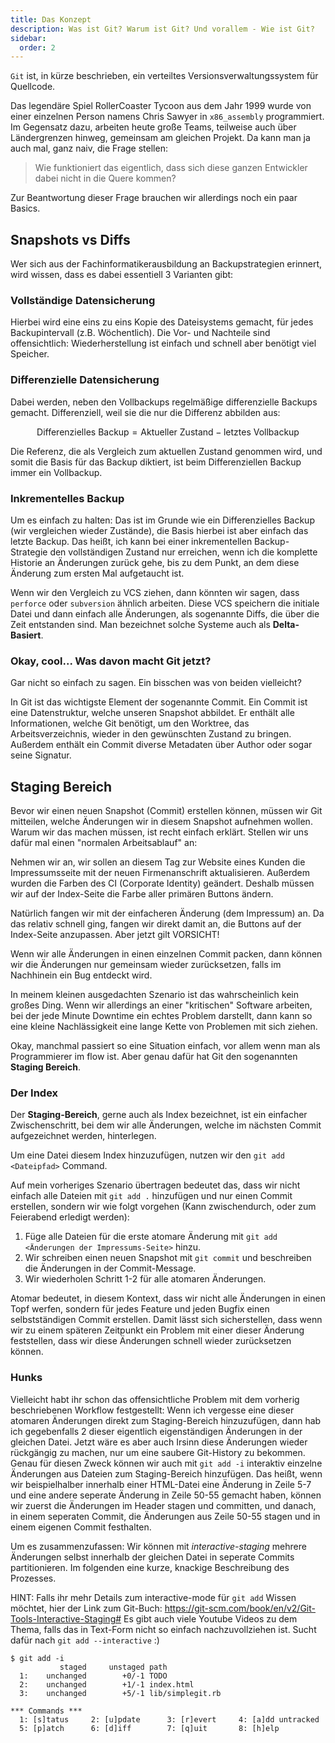 ```yaml
---
title: Das Konzept
description: Was ist Git? Warum ist Git? Und vorallem - Wie ist Git?
sidebar:
  order: 2
---
```


`Git` ist, in kürze beschrieben, ein verteiltes Versionsverwaltungssystem für Quellcode.

Das legendäre Spiel RollerCoaster Tycoon aus dem Jahr 1999 wurde von einer einzelnen Person namens Chris Sawyer in `x86_assembly` programmiert.
Im Gegensatz dazu, arbeiten heute große Teams, teilweise auch über Ländergrenzen hinweg, gemeinsam am gleichen Projekt. Da kann man ja auch mal, ganz naiv, die Frage stellen:

> Wie funktioniert das eigentlich, dass sich diese ganzen Entwickler dabei nicht in die Quere kommen?

Zur Beantwortung dieser Frage brauchen wir allerdings noch ein paar Basics.

## Snapshots vs Diffs

Wer sich aus der Fachinformatikerausbildung an Backupstrategien erinnert, wird wissen, dass es dabei essentiell 3 Varianten gibt:

### Vollständige Datensicherung

Hierbei wird eine eins zu eins Kopie des Dateisystems gemacht, für jedes Backupintervall (z.B. Wöchentlich). Die Vor- und Nachteile sind offensichtlich: Wiederherstellung ist einfach und schnell aber benötigt viel Speicher.

### Differenzielle Datensicherung

Dabei werden, neben den Vollbackups regelmäßige differenzielle Backups gemacht. Differenziell, weil sie die nur die Differenz abbilden aus: 

$$\text{{Differenzielles Backup}} = \text{{Aktueller Zustand}} - \text{{letztes Vollbackup}}$$

Die Referenz, die als Vergleich zum aktuellen Zustand genommen wird, und somit die Basis für das Backup diktiert, ist beim Differenziellen Backup immer ein Vollbackup.

### Inkrementelles Backup

Um es einfach zu halten: Das ist im Grunde wie ein Differenzielles Backup (wir vergleichen wieder Zustände), die Basis hierbei ist aber einfach das letzte Backup. Das heißt, ich kann bei einer inkrementellen Backup-Strategie den vollständigen Zustand nur erreichen, wenn ich die komplette Historie an Änderungen zurück gehe, bis zu dem Punkt, an dem diese Änderung zum ersten Mal aufgetaucht ist.

Wenn wir den Vergleich zu VCS ziehen, dann könnten wir sagen, dass `perforce` oder `subversion` ähnlich arbeiten. Diese VCS speichern die initiale Datei und dann einfach alle Änderungen, als sogenannte Diffs, die über die Zeit entstanden sind. Man bezeichnet solche Systeme auch als **Delta-Basiert**.

### Okay, cool... Was davon macht Git jetzt?

Gar nicht so einfach zu sagen. Ein bisschen was von beiden vielleicht? 

In Git ist das wichtigste Element der sogenannte Commit. Ein Commit ist eine Datenstruktur, welche unseren Snapshot abbildet. Er enthält alle Informationen, welche Git benötigt, um den Worktree, das Arbeitsverzeichnis, wieder in den gewünschten Zustand zu bringen. Außerdem enthält ein Commit diverse Metadaten über Author oder sogar seine Signatur.

## Staging Bereich

Bevor wir einen neuen Snapshot (Commit) erstellen können, müssen wir Git mitteilen, welche Änderungen wir in diesem Snapshot aufnehmen wollen. Warum wir das machen müssen, ist recht einfach erklärt.
Stellen wir uns dafür mal einen "normalen Arbeitsablauf" an:

Nehmen wir an, wir sollen an diesem Tag zur Website eines Kunden die Impressumsseite mit der neuen Firmenanschrift aktualisieren. Außerdem wurden die Farben des CI (Corporate Identity) geändert. Deshalb müssen wir auf der Index-Seite die Farbe aller primären Buttons ändern.

Natürlich fangen wir mit der einfacheren Änderung (dem Impressum) an. Da das relativ schnell ging, fangen wir direkt damit an, die Buttons auf der Index-Seite anzupassen. Aber jetzt gilt VORSICHT!

Wenn wir alle Änderungen in einen einzelnen Commit packen, dann können wir die Änderungen nur gemeinsam wieder zurücksetzen, falls im Nachhinein ein Bug entdeckt wird. 

In meinem kleinen ausgedachten Szenario ist das wahrscheinlich kein großes Ding. Wenn wir allerdings an einer "kritischen" Software arbeiten, bei der jede Minute Downtime ein echtes Problem darstellt, dann kann so eine kleine Nachlässigkeit eine lange Kette von Problemen mit sich ziehen.

Okay, manchmal passiert so eine Situation einfach, vor allem wenn man als Programmierer im flow ist. Aber genau dafür hat Git den sogenannten **Staging Bereich**.

### Der Index

Der **Staging-Bereich**, gerne auch als Index bezeichnet, ist ein einfacher Zwischenschritt, bei dem wir alle Änderungen, welche im nächsten Commit aufgezeichnet werden, hinterlegen.

Um eine Datei diesem Index hinzuzufügen, nutzen wir den `git add <Dateipfad>` Command.

Auf mein vorheriges Szenario übertragen bedeutet das, dass wir nicht einfach alle Dateien mit `git add .` hinzufügen und nur einen Commit erstellen, sondern wir wie folgt vorgehen (Kann zwischendurch, oder zum Feierabend erledigt werden):

1. Füge alle Dateien für die erste atomare Änderung mit `git add <Änderungen der Impressums-Seite>` hinzu.
2. Wir schreiben einen neuen Snapshot mit `git commit` und beschreiben die Änderungen in der Commit-Message.
3. Wir wiederholen Schritt 1-2 für alle atomaren Änderungen.

Atomar bedeutet, in diesem Kontext, dass wir nicht alle Änderungen in einen Topf werfen, sondern für jedes Feature und jeden Bugfix einen selbstständigen Commit erstellen.
Damit lässt sich sicherstellen, dass wenn wir zu einem späteren Zeitpunkt ein Problem mit einer dieser Änderung feststellen, dass wir diese Änderungen schnell wieder zurücksetzen können.

### Hunks

Vielleicht habt ihr schon das offensichtliche Problem mit dem vorherig beschriebenen Workflow festgestellt:
Wenn ich vergesse eine dieser atomaren Änderungen direkt zum Staging-Bereich hinzuzufügen, dann hab ich gegebenfalls 2 dieser eigentlich eigenständigen Änderungen in der gleichen Datei. Jetzt wäre es aber auch Irsinn diese Änderungen wieder rückgängig zu machen, nur um eine saubere Git-History zu bekommen. 
Genau für diesen Zweck können wir auch mit `git add -i` interaktiv einzelne Änderungen aus Dateien zum Staging-Bereich hinzufügen. Das heißt, wenn wir beispielhalber innerhalb einer HTML-Datei eine Änderung in Zeile 5-7 und eine andere seperate Änderung in Zeile 50-55 gemacht haben, können wir zuerst die Änderungen im Header stagen und committen, und danach, in einem seperaten Commit, die Änderungen aus Zeile 50-55 stagen und in einem eigenen Commit festhalten.

Um es zusammenzufassen:
Wir können mit *interactive-staging* mehrere Änderungen selbst innerhalb der gleichen Datei in seperate Commits partitionieren. Im folgenden eine kurze, knackige Beschreibung des Prozesses. 

HINT: 
Falls ihr mehr Details zum interactive-mode für `git add` Wissen möchtet, hier der Link zum Git-Buch: https://git-scm.com/book/en/v2/Git-Tools-Interactive-Staging#
Es gibt auch viele Youtube Videos zu dem Thema, falls das in Text-Form nicht so einfach nachzuvollziehen ist. Sucht dafür nach `git add --interactive` :)

```shell
$ git add -i
           staged     unstaged path
  1:    unchanged        +0/-1 TODO
  2:    unchanged        +1/-1 index.html
  3:    unchanged        +5/-1 lib/simplegit.rb

*** Commands ***
  1: [s]tatus     2: [u]pdate      3: [r]evert     4: [a]dd untracked
  5: [p]atch      6: [d]iff        7: [q]uit       8: [h]elp
```
